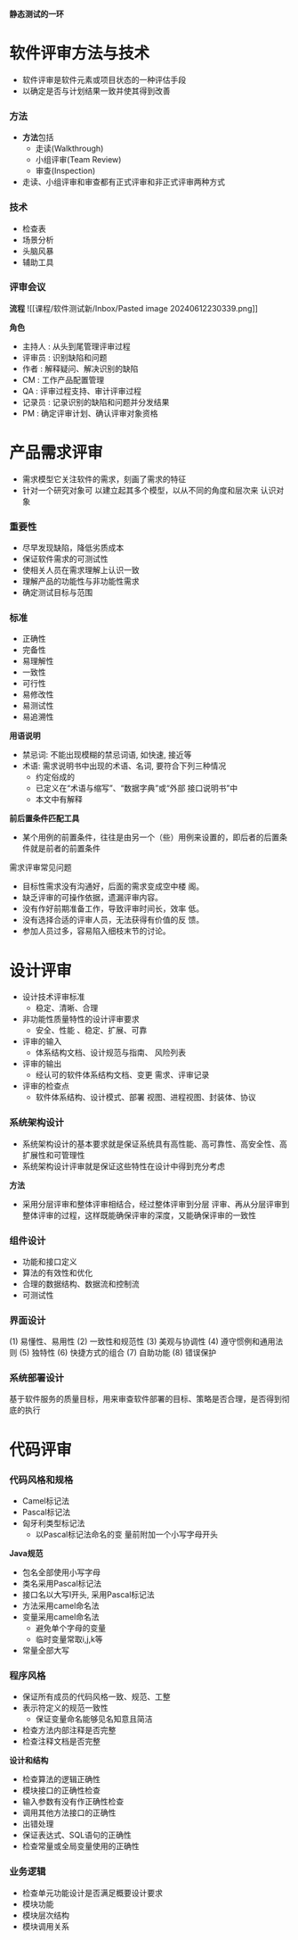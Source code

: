 **静态测试的一环**

# 软件评审方法与技术

- 软件评审是软件元素或项目状态的一种评估手段
- 以确定是否与计划结果一致并使其得到改善

### 方法
- **方法**包括
	- 走读(Walkthrough)
	- 小组评审(Team Review)
	- 审查(Inspection)
- 走读、小组评审和审查都有正式评审和非正式评审两种方式

### 技术
- 检查表
- 场景分析
- 头脑风暴
- 辅助工具

### 评审会议

**流程**
![[课程/软件测试新/Inbox/Pasted image 20240612230339.png]]

**角色**
- 主持人 : 从头到尾管理评审过程
- 评审员 : 识别缺陷和问题
- 作者 : 解释疑问、解决识别的缺陷
- CM : 工作产品配置管理
- QA : 评审过程支持、审计评审过程
- 记录员 : 记录识别的缺陷和问题并分发结果
- PM : 确定评审计划、确认评审对象资格

# 产品需求评审

- 需求模型它关注软件的需求，刻画了需求的特征
- 针对一个研究对象可 以建立起其多个模型，以从不同的角度和层次来 认识对象

### 重要性
- 尽早发现缺陷，降低劣质成本
- 保证软件需求的可测试性
- 使相关人员在需求理解上认识一致
- 理解产品的功能性与非功能性需求
- 确定测试目标与范围

### 标准
- 正确性 
- 完备性 
- 易理解性 
- 一致性 
- 可行性 
- 易修改性 
- 易测试性 
- 易追溯性

**用语说明**
- 禁忌词: 不能出现模糊的禁忌词语, 如快速, 接近等
- 术语: 需求说明书中出现的术语、名词, 要符合下列三种情况
	- 约定俗成的
	- 已定义在“术语与缩写”、“数据字典”或“外部 接口说明书”中
	- 本文中有解释

**前后置条件匹配工具**
- 某个用例的前置条件，往往是由另一个（些）用例来设置的，即后者的后置条 件就是前者的前置条件

需求评审常见问题
- 目标性需求没有沟通好，后面的需求变成空中楼 阁。
- 缺乏评审的可操作依据，遗漏评审内容。 
- 没有作好前期准备工作，导致评审时间长，效率 低。 
- 没有选择合适的评审人员，无法获得有价值的反 馈。 
- 参加人员过多，容易陷入细枝末节的讨论。

# 设计评审

- 设计技术评审标准
	- 稳定、清晰、合理
- 非功能性质量特性的设计评审要求
	- 安全、性能 、稳定、扩展、可靠
- 评审的输入
	- 体系结构文档、设计规范与指南、 风险列表
- 评审的输出
	- 经认可的软件体系结构文档、变更 需求、评审记录
- 评审的检查点
	- 软件体系结构、设计模式、部署 视图、进程视图、封装体、协议

### 系统架构设计
- 系统架构设计的基本要求就是保证系统具有高性能、高可靠性、高安全性、高扩展性和可管理性 
- 系统架构设计评审就是保证这些特性在设计中得到充分考虑

**方法**
- 采用分层评审和整体评审相结合，经过整体评审到分层 评审、再从分层评审到整体评审的过程，这样既能确保评审的深度，又能确保评审的一致性

### 组件设计
- 功能和接口定义
- 算法的有效性和优化
- 合理的数据结构、数据流和控制流
- 可测试性

### 界面设计
(1) 易懂性、易用性 
(2) 一致性和规范性 
(3) 美观与协调性 
(4) 遵守惯例和通用法则 
(5) 独特性 
(6) 快捷方式的组合 
(7) 自助功能 
(8) 错误保护

### 系统部署设计
基于软件服务的质量目标，用来审查软件部署的目标、策略是否合理，是否得到彻底的执行

# 代码评审

### 代码风格和规格

- Camel标记法
- Pascal标记法
- 匈牙利类型标记法
	- 以Pascal标记法命名的变 量前附加一个小写字母开头

**Java规范**
- 包名全部使用小写字母
- 类名采用Pascal标记法
- 接口名以大写I开头, 采用Pascal标记法
- 方法采用camel命名法
- 变量采用camel命名法
	- 避免单个字母的变量
	- 临时变量常取i,j,k等
- 常量全部大写

### 程序风格
- 保证所有成员的代码风格一致、规范、工整
- 表示符定义的规范一致性
	- 保证变量命名能够见名知意且简洁
- 检查方法内部注释是否完整
- 检查注释文档是否完整

**设计和结构**
- 检查算法的逻辑正确性
- 模块接口的正确性检查
- 输入参数有没有作正确性检查
- 调用其他方法接口的正确性
- 出错处理
- 保证表达式、SQL语句的正确性
- 检查常量或全局变量使用的正确性

### 业务逻辑
- 检查单元功能设计是否满足概要设计要求 
- 模块功能 
- 模块层次结构 
- 模块调用关系




